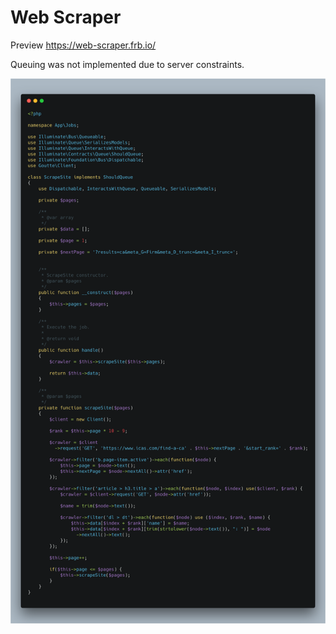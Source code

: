 # Web Scraper

Preview https://web-scraper.frb.io/

Queuing was not implemented due to server constraints.

![Queue](https://raw.githubusercontent.com/jcricaro/scraper-test/master/docs/readme.png)

